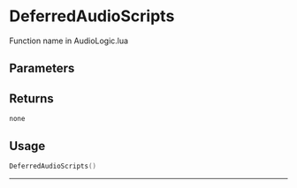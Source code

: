 # DeferredAudioScripts

Function name in AudioLogic.lua

## Parameters

## Returns

`none`

## Usage

```lua
DeferredAudioScripts()
```

---
